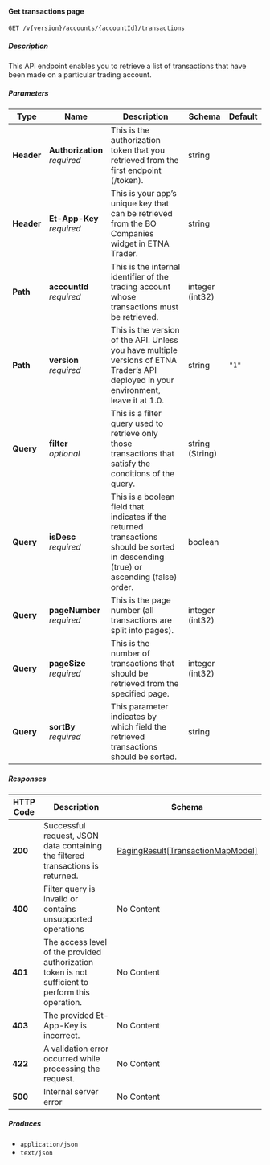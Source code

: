 
<a name="transactions_getactionspage"></a>
#### Get transactions page
```
GET /v{version}/accounts/{accountId}/transactions
```


##### Description
This API endpoint enables you to retrieve a list of transactions that have been made on a particular trading account.


##### Parameters

|Type|Name|Description|Schema|Default|
|---|---|---|---|---|
|**Header**|**Authorization**  <br>*required*|This is the authorization token that you retrieved from the first endpoint (/token).|string||
|**Header**|**Et-App-Key**  <br>*required*|This is your app’s unique key that can be retrieved from the BO Companies widget in ETNA Trader.|string||
|**Path**|**accountId**  <br>*required*|This is the internal identifier of the trading account whose transactions must be retrieved.|integer (int32)||
|**Path**|**version**  <br>*required*|This is the version of the API. Unless you have multiple versions of ETNA Trader’s API deployed in your environment, leave it at 1.0.|string|`"1"`|
|**Query**|**filter**  <br>*optional*|This is a filter query used to retrieve only those transactions that satisfy the conditions of the query.|string (String)||
|**Query**|**isDesc**  <br>*required*|This is a boolean field that indicates if the returned transactions should be sorted in  descending (true) or ascending (false) order.|boolean||
|**Query**|**pageNumber**  <br>*required*|This is the page number (all transactions are split into pages).|integer (int32)||
|**Query**|**pageSize**  <br>*required*|This is the number of transactions that should be retrieved from the specified page.|integer (int32)||
|**Query**|**sortBy**  <br>*required*|This parameter indicates by which field the retrieved transactions should be sorted.|string||


##### Responses

|HTTP Code|Description|Schema|
|---|---|---|
|**200**|Successful request, JSON data containing the filtered transactions is returned.|[PagingResult[TransactionMapModel]](#pagingresult-transactionmapmodel)|
|**400**|Filter query is invalid or contains unsupported operations|No Content|
|**401**|The access level of the provided authorization token is not sufficient to perform this operation.|No Content|
|**403**|The provided Et-App-Key is incorrect.|No Content|
|**422**|A validation error occurred while processing the request.|No Content|
|**500**|Internal server error|No Content|


##### Produces

* `application/json`
* `text/json`



